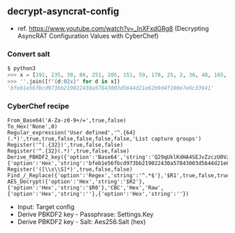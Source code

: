 ## decrypt-asyncrat-config
- ref. https://www.youtube.com/watch?v=_InXFxdGRg8 (Decrypting AsyncRAT Configuration Values with CyberChef)

### Convert salt
```python
$ python3
>>> x = [191, 235, 30, 86, 251, 205, 151, 59, 178, 25, 2, 36, 48, 165, 120, 67, 0, 61, 86, 68, 210, 30, 98, 185, 212, 241, 128, 231, 230, 195, 57, 65]
>>> ''.join([f"{d:02x}" for d in x])
'bfeb1e56fbcd973bb219022430a57843003d5644d21e62b9d4f180e7e6c33941'
```

### CyberChef recipe
```
From_Base64('A-Za-z0-9+/=',true,false)
To_Hex('None',0)
Regular_expression('User defined','^.{64}(.*)',true,true,false,false,false,false,'List capture groups')
Register('^(.{32})',true,false,false)
Register('^.{32}(.*)',true,false,false)
Derive_PBKDF2_key({'option':'Base64','string':'Q29qUklKdHA4SEJvZzczU0VzMDJHaU85MTZHeFFnU0o='},256,50000,'SHA1',{'option':'Hex','string':'bfeb1e56fbcd973bb219022430a57843003d5644d21e62b9d4f180e7e6c33941'})
Register('([\\s\\S]*)',true,false,false)
Find_/_Replace({'option':'Regex','string':'^.*$'},'$R1',true,false,true,false)
AES_Decrypt({'option':'Hex','string':'$R2'},{'option':'Hex','string':'$R0'},'CBC','Hex','Raw',{'option':'Hex','string':''},{'option':'Hex','string':''})
```
- Input: Target config
- Derive PBKDF2 key - Passphrase: Settings.Key
- Derive PBKDF2 key - Salt: Aes256.Salt (hex)
